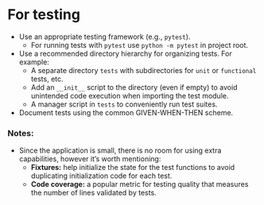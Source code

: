 # For testing

- Use an appropriate testing framework (e.g., `pytest`).
  - For running tests with `pytest` use `python -m pytest` in project root.
- Use a recommended directory hierarchy for organizing tests. For example:
  - A separate directory `tests` with subdirectories for `unit` or `functional` tests, etc.
  - Add an `__init__` script to the directory (even if empty) to avoid unintended code execution when importing the test module.
  - A manager script in `tests` to conveniently run test suites.
- Document tests using the common GIVEN-WHEN-THEN scheme.

### Notes:

- Since the application is small, there is no room for using extra capabilities, however it’s worth mentioning:
  - **Fixtures:** help initialize the state for the test functions to avoid duplicating initialization code for each test.
  - **Code coverage:** a popular metric for testing quality that measures the number of lines validated by tests.